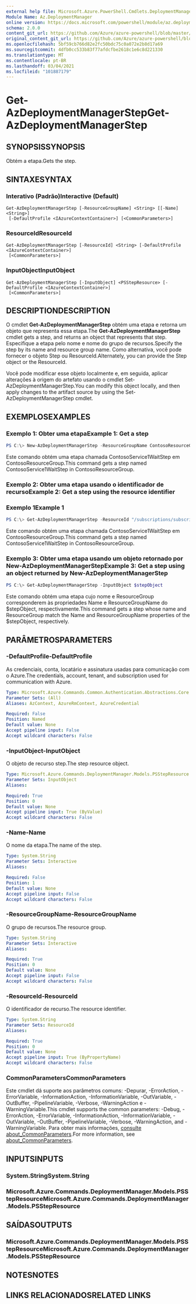 ```yaml
---
external help file: Microsoft.Azure.PowerShell.Cmdlets.DeploymentManager.dll-Help.xml
Module Name: Az.DeploymentManager
online version: https://docs.microsoft.com/powershell/module/az.deploymentmanager/get-azdeploymentmanagerstep
schema: 2.0.0
content_git_url: https://github.com/Azure/azure-powershell/blob/master/src/DeploymentManager/DeploymentManager/help/Get-AzDeploymentManagerStep.md
original_content_git_url: https://github.com/Azure/azure-powershell/blob/master/src/DeploymentManager/DeploymentManager/help/Get-AzDeploymentManagerStep.md
ms.openlocfilehash: 5bf59cb766d82e2fc50bdc75c0a072e2b8d17a69
ms.sourcegitcommit: 4dfb0cc533b83f77afdcfbe2618c1e6c8d221330
ms.translationtype: MT
ms.contentlocale: pt-BR
ms.lasthandoff: 03/04/2021
ms.locfileid: "101887179"
---
```

# <span data-ttu-id="9dba6-101">Get-AzDeploymentManagerStep</span><span class="sxs-lookup"><span data-stu-id="9dba6-101">Get-AzDeploymentManagerStep</span></span>

## <span data-ttu-id="9dba6-102">SYNOPSIS</span><span class="sxs-lookup"><span data-stu-id="9dba6-102">SYNOPSIS</span></span>
<span data-ttu-id="9dba6-103">Obtém a etapa.</span><span class="sxs-lookup"><span data-stu-id="9dba6-103">Gets the step.</span></span>

## <span data-ttu-id="9dba6-104">SINTAXE</span><span class="sxs-lookup"><span data-stu-id="9dba6-104">SYNTAX</span></span>

### <span data-ttu-id="9dba6-105">Interativo (Padrão)</span><span class="sxs-lookup"><span data-stu-id="9dba6-105">Interactive (Default)</span></span>
```
Get-AzDeploymentManagerStep [-ResourceGroupName] <String> [[-Name] <String>]
 [-DefaultProfile <IAzureContextContainer>] [<CommonParameters>]
```

### <span data-ttu-id="9dba6-106">ResourceId</span><span class="sxs-lookup"><span data-stu-id="9dba6-106">ResourceId</span></span>
```
Get-AzDeploymentManagerStep [-ResourceId] <String> [-DefaultProfile <IAzureContextContainer>]
 [<CommonParameters>]
```

### <span data-ttu-id="9dba6-107">InputObject</span><span class="sxs-lookup"><span data-stu-id="9dba6-107">InputObject</span></span>
```
Get-AzDeploymentManagerStep [-InputObject] <PSStepResource> [-DefaultProfile <IAzureContextContainer>]
 [<CommonParameters>]
```

## <span data-ttu-id="9dba6-108">DESCRIPTION</span><span class="sxs-lookup"><span data-stu-id="9dba6-108">DESCRIPTION</span></span>
<span data-ttu-id="9dba6-109">O cmdlet **Get-AzDeploymentManagerStep** obtém uma etapa e retorna um objeto que representa essa etapa.</span><span class="sxs-lookup"><span data-stu-id="9dba6-109">The **Get-AzDeploymentManagerStep** cmdlet gets a step, and returns an object that represents that step.</span></span>
<span data-ttu-id="9dba6-110">Especifique a etapa pelo nome e nome do grupo de recursos.</span><span class="sxs-lookup"><span data-stu-id="9dba6-110">Specify the step by its name and resource group name.</span></span> <span data-ttu-id="9dba6-111">Como alternativa, você pode fornecer o objeto Step ou ResourceId.</span><span class="sxs-lookup"><span data-stu-id="9dba6-111">Alternately, you can provide the Step object or the ResourceId.</span></span>

<span data-ttu-id="9dba6-112">Você pode modificar esse objeto localmente e, em seguida, aplicar alterações à origem do artefato usando o cmdlet Set-AzDeploymentManagerStep.</span><span class="sxs-lookup"><span data-stu-id="9dba6-112">You can modify this object locally, and then apply changes to the artifact source by using the Set-AzDeploymentManagerStep cmdlet.</span></span>

## <span data-ttu-id="9dba6-113">EXEMPLOS</span><span class="sxs-lookup"><span data-stu-id="9dba6-113">EXAMPLES</span></span>

### <span data-ttu-id="9dba6-114">Exemplo 1: Obter uma etapa</span><span class="sxs-lookup"><span data-stu-id="9dba6-114">Example 1: Get a step</span></span>
```powershell
PS C:\> New-AzDeploymentManagerStep -ResourceGroupName ContosoResourceGroup -Name ContosoService1WaitStep
```

<span data-ttu-id="9dba6-115">Este comando obtém uma etapa chamada ContosoService1WaitStep em ContosoResourceGroup.</span><span class="sxs-lookup"><span data-stu-id="9dba6-115">This command gets a step named ContosoService1WaitStep in ContosoResourceGroup.</span></span>

### <span data-ttu-id="9dba6-116">Exemplo 2: Obter uma etapa usando o identificador de recurso</span><span class="sxs-lookup"><span data-stu-id="9dba6-116">Example 2: Get a step using the resource identifier</span></span>
### <span data-ttu-id="9dba6-117">Exemplo 1</span><span class="sxs-lookup"><span data-stu-id="9dba6-117">Example 1</span></span>
```powershell
PS C:\> Get-AzDeploymentManagerStep -ResourceId "/subscriptions/subscriptionId/resourcegroups/ContosoResourceGroup/providers/Microsoft.DeploymentManager/steps/ContosoService1WaitStep"
```

<span data-ttu-id="9dba6-118">Este comando obtém uma etapa chamada ContosoService1WaitStep em ContosoResourceGroup.</span><span class="sxs-lookup"><span data-stu-id="9dba6-118">This command gets a step named ContosoService1WaitStep in ContosoResourceGroup.</span></span>

### <span data-ttu-id="9dba6-119">Exemplo 3: Obter uma etapa usando um objeto retornado por New-AzDeploymentManagerStep</span><span class="sxs-lookup"><span data-stu-id="9dba6-119">Example 3: Get a step using an object returned by New-AzDeploymentManagerStep</span></span>
```powershell
PS C:\> Get-AzDeploymentManagerStep -InputObject $stepObject
```

 <span data-ttu-id="9dba6-120">Este comando obtém uma etapa cujo nome e ResourceGroup corresponderem às propriedades Name e ResourceGroupName do $stepObject, respectivamente.</span><span class="sxs-lookup"><span data-stu-id="9dba6-120">This command gets a step whose name and ResourceGroup match the Name and ResourceGroupName properties of the $stepObject, respectively.</span></span>

## <span data-ttu-id="9dba6-121">PARÂMETROS</span><span class="sxs-lookup"><span data-stu-id="9dba6-121">PARAMETERS</span></span>

### <span data-ttu-id="9dba6-122">-DefaultProfile</span><span class="sxs-lookup"><span data-stu-id="9dba6-122">-DefaultProfile</span></span>
<span data-ttu-id="9dba6-123">As credenciais, conta, locatário e assinatura usadas para comunicação com o Azure.</span><span class="sxs-lookup"><span data-stu-id="9dba6-123">The credentials, account, tenant, and subscription used for communication with Azure.</span></span>

```yaml
Type: Microsoft.Azure.Commands.Common.Authentication.Abstractions.Core.IAzureContextContainer
Parameter Sets: (All)
Aliases: AzContext, AzureRmContext, AzureCredential

Required: False
Position: Named
Default value: None
Accept pipeline input: False
Accept wildcard characters: False
```

### <span data-ttu-id="9dba6-124">-InputObject</span><span class="sxs-lookup"><span data-stu-id="9dba6-124">-InputObject</span></span>
<span data-ttu-id="9dba6-125">O objeto de recurso step.</span><span class="sxs-lookup"><span data-stu-id="9dba6-125">The step resource object.</span></span>

```yaml
Type: Microsoft.Azure.Commands.DeploymentManager.Models.PSStepResource
Parameter Sets: InputObject
Aliases:

Required: True
Position: 0
Default value: None
Accept pipeline input: True (ByValue)
Accept wildcard characters: False
```

### <span data-ttu-id="9dba6-126">-Name</span><span class="sxs-lookup"><span data-stu-id="9dba6-126">-Name</span></span>
<span data-ttu-id="9dba6-127">O nome da etapa.</span><span class="sxs-lookup"><span data-stu-id="9dba6-127">The name of the step.</span></span>

```yaml
Type: System.String
Parameter Sets: Interactive
Aliases:

Required: False
Position: 1
Default value: None
Accept pipeline input: False
Accept wildcard characters: False
```

### <span data-ttu-id="9dba6-128">-ResourceGroupName</span><span class="sxs-lookup"><span data-stu-id="9dba6-128">-ResourceGroupName</span></span>
<span data-ttu-id="9dba6-129">O grupo de recursos.</span><span class="sxs-lookup"><span data-stu-id="9dba6-129">The resource group.</span></span>

```yaml
Type: System.String
Parameter Sets: Interactive
Aliases:

Required: True
Position: 0
Default value: None
Accept pipeline input: False
Accept wildcard characters: False
```

### <span data-ttu-id="9dba6-130">-ResourceId</span><span class="sxs-lookup"><span data-stu-id="9dba6-130">-ResourceId</span></span>
<span data-ttu-id="9dba6-131">O identificador de recurso.</span><span class="sxs-lookup"><span data-stu-id="9dba6-131">The resource identifier.</span></span>

```yaml
Type: System.String
Parameter Sets: ResourceId
Aliases:

Required: True
Position: 0
Default value: None
Accept pipeline input: True (ByPropertyName)
Accept wildcard characters: False
```

### <span data-ttu-id="9dba6-132">CommonParameters</span><span class="sxs-lookup"><span data-stu-id="9dba6-132">CommonParameters</span></span>
<span data-ttu-id="9dba6-133">Este cmdlet dá suporte aos parâmetros comuns: -Depurar, -ErrorAction, -ErrorVariable, -InformationAction, -InformationVariable, -OutVariable, -OutBuffer, -PipelineVariable, -Verbose, -WarningAction e -WarningVariable.</span><span class="sxs-lookup"><span data-stu-id="9dba6-133">This cmdlet supports the common parameters: -Debug, -ErrorAction, -ErrorVariable, -InformationAction, -InformationVariable, -OutVariable, -OutBuffer, -PipelineVariable, -Verbose, -WarningAction, and -WarningVariable.</span></span> <span data-ttu-id="9dba6-134">Para obter mais informações, [consulte about_CommonParameters](http://go.microsoft.com/fwlink/?LinkID=113216).</span><span class="sxs-lookup"><span data-stu-id="9dba6-134">For more information, see [about_CommonParameters](http://go.microsoft.com/fwlink/?LinkID=113216).</span></span>

## <span data-ttu-id="9dba6-135">INPUTS</span><span class="sxs-lookup"><span data-stu-id="9dba6-135">INPUTS</span></span>

### <span data-ttu-id="9dba6-136">System.String</span><span class="sxs-lookup"><span data-stu-id="9dba6-136">System.String</span></span>

### <span data-ttu-id="9dba6-137">Microsoft.Azure.Commands.DeploymentManager.Models.PSStepResource</span><span class="sxs-lookup"><span data-stu-id="9dba6-137">Microsoft.Azure.Commands.DeploymentManager.Models.PSStepResource</span></span>

## <span data-ttu-id="9dba6-138">SAÍDAS</span><span class="sxs-lookup"><span data-stu-id="9dba6-138">OUTPUTS</span></span>

### <span data-ttu-id="9dba6-139">Microsoft.Azure.Commands.DeploymentManager.Models.PSStepResource</span><span class="sxs-lookup"><span data-stu-id="9dba6-139">Microsoft.Azure.Commands.DeploymentManager.Models.PSStepResource</span></span>

## <span data-ttu-id="9dba6-140">NOTES</span><span class="sxs-lookup"><span data-stu-id="9dba6-140">NOTES</span></span>

## <span data-ttu-id="9dba6-141">LINKS RELACIONADOS</span><span class="sxs-lookup"><span data-stu-id="9dba6-141">RELATED LINKS</span></span>
